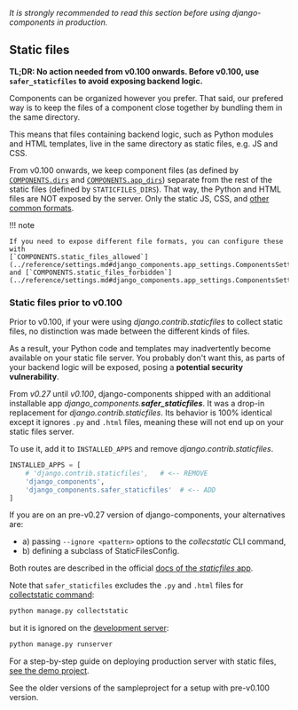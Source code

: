 _It is strongly recommended to read this section before using django-components in production._

## Static files

**TL;DR: No action needed from v0.100 onwards. Before v0.100, use `safer_staticfiles` to avoid exposing backend logic.**

Components can be organized however you prefer.
That said, our prefered way is to keep the files of a component close together by bundling them in the same directory.

This means that files containing backend logic, such as Python modules and HTML templates, live in the same directory as static files, e.g. JS and CSS.

From v0.100 onwards, we keep component files (as defined by
[`COMPONENTS.dirs`](../reference/settings.md#django_components.app_settings.ComponentsSettings.dirs)
and [`COMPONENTS.app_dirs`](../reference/settings.md#django_components.app_settings.ComponentsSettings.app_dirs))
separate from the rest of the static
files (defined by `STATICFILES_DIRS`). That way, the Python and HTML files are NOT exposed by the server. Only the static JS, CSS, and
[other common formats](../reference/settings.md#django_components.app_settings.ComponentsSettings.static_files_allowed).

!!! note

    If you need to expose different file formats, you can configure these with
    [`COMPONENTS.static_files_allowed`](../reference/settings.md#django_components.app_settings.ComponentsSettings.static_files_allowed)
    and [`COMPONENTS.static_files_forbidden`](../reference/settings.md#django_components.app_settings.ComponentsSettings.static_files_forbidden).

<!-- # TODO_REMOVE_IN_V1 - Remove mentions of safer_staticfiles in V1 -->

### Static files prior to v0.100

Prior to v0.100, if your were using _django.contrib.staticfiles_ to collect static files, no distinction was made between the different kinds of files.

As a result, your Python code and templates may inadvertently become available on your static file server.
You probably don't want this, as parts of your backend logic will be exposed, posing a **potential security vulnerability**.

From _v0.27_ until _v0.100_, django-components shipped with an additional installable app _django_components.**safer_staticfiles**_.
It was a drop-in replacement for _django.contrib.staticfiles_.
Its behavior is 100% identical except it ignores `.py` and `.html` files, meaning these will not end up on your static files server.

To use it, add it to `INSTALLED_APPS` and remove *django.contrib.staticfiles*.

```python
INSTALLED_APPS = [
    # 'django.contrib.staticfiles',   # <-- REMOVE
    'django_components',
    'django_components.safer_staticfiles'  # <-- ADD
]
```

If you are on an pre-v0.27 version of django-components, your alternatives are:

- a) passing `--ignore <pattern>` options to the _collecstatic_ CLI command,
- b) defining a subclass of StaticFilesConfig.

Both routes are described in the official [docs of the _staticfiles_ app](https://docs.djangoproject.com/en/5.2/ref/contrib/staticfiles/#customizing-the-ignored-pattern-list).

Note that `safer_staticfiles` excludes the `.py` and `.html` files for [collectstatic command](https://docs.djangoproject.com/en/5.2/ref/contrib/staticfiles/#collectstatic):

```sh
python manage.py collectstatic
```

but it is ignored on the [development server](https://docs.djangoproject.com/en/5.2/ref/django-admin/#runserver):

```sh
python manage.py runserver
```

For a step-by-step guide on deploying production server with static files,
[see the demo project](https://github.com/django-components/django-components/tree/master/sampleproject).

See the older versions of the sampleproject for a setup with pre-v0.100 version.
